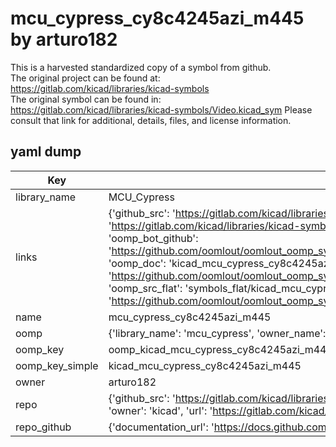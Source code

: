 # mcu_cypress_cy8c4245azi_m445 by arturo182  
This is a harvested standardized copy of a symbol from github.  
The original project can be found at:  
https://gitlab.com/kicad/libraries/kicad-symbols  
The original symbol can be found in:
https://gitlab.com/kicad/libraries/kicad-symbols/Video.kicad_sym
Please consult that link for additional, details, files, and license information.  
## yaml dump  
| Key | Value |  
| --- | --- |  
| library_name | MCU_Cypress |  
| links | {'github_src': 'https://gitlab.com/kicad/libraries/kicad-symbols/Video.kicad_sym', 'github_src_repo': 'https://gitlab.com/kicad/libraries/kicad-symbols', 'oomp_bot': 'kicad_mcu_cypress_cy8c4245azi_m445/working', 'oomp_bot_github': 'https://github.com/oomlout/oomlout_oomp_symbol_bot/tree/main/kicad_mcu_cypress_cy8c4245azi_m445/working', 'oomp_doc': 'kicad_mcu_cypress_cy8c4245azi_m445/working', 'oomp_doc_github': 'https://github.com/oomlout/oomlout_oomp_symbol_doc/tree/main/kicad_mcu_cypress_cy8c4245azi_m445/working', 'oomp_src_flat': 'symbols_flat/kicad_mcu_cypress_cy8c4245azi_m445/working', 'oomp_src_flat_github': 'https://github.com/oomlout/oomlout_oomp_symbol_src/tree/main/kicad_mcu_cypress_cy8c4245azi_m445/working'} |  
| name | mcu_cypress_cy8c4245azi_m445 |  
| oomp | {'library_name': 'mcu_cypress', 'owner_name': 'kicad', 'symbol_name': 'mcu_cypress_cy8c4245azi_m445'} |  
| oomp_key | oomp_kicad_mcu_cypress_cy8c4245azi_m445 |  
| oomp_key_simple | kicad_mcu_cypress_cy8c4245azi_m445 |  
| owner | arturo182 |  
| repo | {'github_src': 'https://gitlab.com/kicad/libraries/kicad-symbols/Video.kicad_sym', 'name': 'libraries/kicad-symbols', 'owner': 'kicad', 'url': 'https://gitlab.com/kicad/libraries/kicad-symbols'} |  
| repo_github | {'documentation_url': 'https://docs.github.com/rest/repos/repos#get-a-repository', 'message': 'Not Found'} |  

